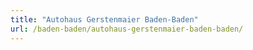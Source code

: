 ```yaml
---
title: "Autohaus Gerstenmaier Baden-Baden"
url: /baden-baden/autohaus-gerstenmaier-baden-baden/
---
```

